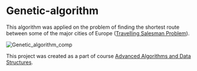 # Genetic-algorithm
This algorithm was applied on the problem of finding the shortest route between some of the major cities of Europe ([Travelling Salesman Problem](https://simple.wikipedia.org/wiki/Travelling_salesman_problem)).

![Genetic_algorithm_comp](https://i.imgur.com/9Qyslk1.png)

This project was created as a part of course [Advanced Algorithms and Data Structures](http://www.fer.unizg.hr/en/course/aaads).
